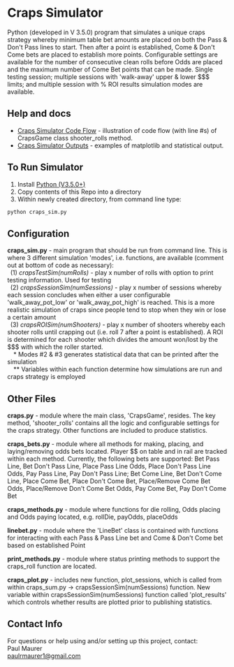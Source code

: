 Craps Simulator
===============

Python (developed in V 3.5.0) program that simulates a unique craps strategy whereby minimum table bet amounts are placed on both the Pass & Don't Pass lines to start. Then after a point is established, Come & Don't Come bets are placed to establish more points.  Configurable settings are available for the number of consecutive clean rolls before Odds are placed and the maximum number of Come Bet points that can be made.  Single testing session; multiple sessions with 'walk-away' upper & lower $$$ limits; and multiple session with % ROI results simulation modes are available.

## Help and docs
- [Craps Simulator Code Flow](docs/craps_simulator_shooter_rolls_flow.pdf) - illustration of code flow (with line #s) of CrapsGame class shooter_rolls method.
- [Craps Simulator Outputs](docs/craps_simulator.outputs.pdf) - examples of matplotlib and statistical output.

## To Run Simulator
1) Install [Python (V3.5.0+)](https://www.python.org/)
2) Copy contents of this Repo into a directory
3) Within newly created directory, from command line type:
```bash
python craps_sim.py
```

## Configuration
<b>craps_sim.py</b> - main program that should be run from command line. This is where 3 different simulation 'modes', i.e. functions, are available (comment out at bottom of code as necessary):  
&ensp;(1) <i>crapsTestSim(numRolls)</i> - play x number of rolls with option to print testing information.  Used for testing  
&ensp;(2) <i>crapsSessionSim(numSessions)</i> - play x number of sessions whereby each session concludes when either a user configurable 'walk_away_pot_low' or 'walk_away_pot_high' is reached.  This is a more realistic simulation of craps since people tend to stop when they win or lose a certain amount  
&ensp;(3) <i>crapsROISim(numShooters)</i> - play x number of shooters whereby each shooter rolls until crapping out (i.e. roll 7 after a point is established). A ROI is determined for each shooter which divides the amount won/lost by the $$$ with which the roller started.  
&ensp;&ensp;* Modes #2 & #3 generates statistical data that can be printed after the simulation  
&ensp;&ensp;** Variables within each function determine how simulations are run and craps strategy is employed  

## Other Files
<b>craps.py</b> - module where the main class, 'CrapsGame', resides.  The key method, 'shooter_rolls' contains all the logic and configurable settings for the craps strategy. Other functions are included to produce statistics.

<b>craps_bets.py</b> - module where all methods for making, placing, and laying/removing odds bets located. Player $$ on table and in rail are tracked within each method.  Currently, the following bets are supported: Bet Pass Line, Bet Don't Pass Line, Place Pass Line Odds, Place Don't Pass Line Odds, Pay Pass Line, Pay Don't Pass Line; Bet Come Line, Bet Don't Come Line, Place Come Bet, Place Don't Come Bet, Place/Remove Come Bet Odds, Place/Remove Don't Come Bet Odds, Pay Come Bet, Pay Don't Come Bet

<b>craps_methods.py</b> - module where functions for die rolling, Odds placing and Odds paying located, e.g. rollDie, payOdds, placeOdds

<b>linebet.py</b> - module where the 'LineBet' class is contained with functions for interacting with each Pass & Pass Line bet and Come & Don't Come bet based on established Point

<b>print_methods.py</b> - module where status printing methods to support the craps_roll function are located. 

<b>craps_plot.py</b> - includes new function, plot_sessions, which is called from within craps_sum.py -> crapsSessionSim(numSessions) function.  New variable within crapsSessionSim(numSessions) function called 'plot_results' which controls whether results are plotted prior to publishing statistics.

## Contact Info
For questions or help using and/or setting up this project, contact:  
Paul Maurer  
paulrmaurer1@gmail.com
